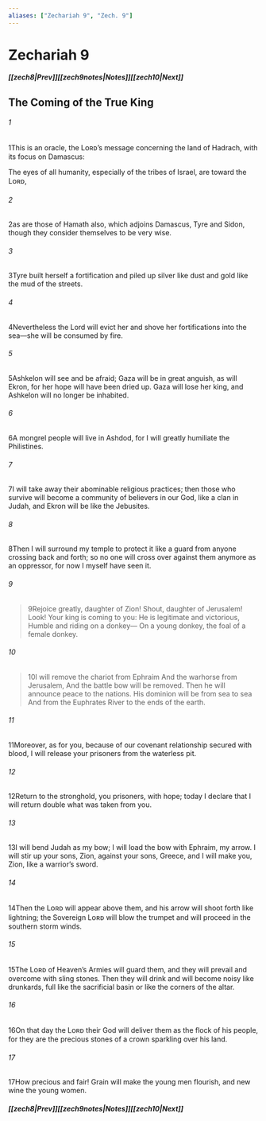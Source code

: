 ```yaml
---
aliases: ["Zechariah 9", "Zech. 9"]
---
```

# Zechariah 9
##### <span class=arrow-left></span>[[zech8|Prev]]<span class=navigation-separator></span>[[zech9notes|Notes]]<span class=navigation-separator></span>[[zech10|Next]]<span class=arrow-right></span>
## The Coming of the True King
###### 1
<span class=verse-first>1</span>This is an oracle, the Lᴏʀᴅ’s message concerning the land of Hadrach, with its focus on Damascus:
<div class=paragraph-break></div>

The eyes of all humanity, especially of the tribes of Israel, are toward the Lᴏʀᴅ,
###### 2
<span class=verse-body>2</span>as are those of Hamath also, which adjoins Damascus, Tyre and Sidon, though they consider themselves to be very wise.
###### 3
<span class=verse-body>3</span>Tyre built herself a fortification and piled up silver like dust and gold like the mud of the streets.
###### 4
<span class=verse-body>4</span>Nevertheless the Lord will evict her and shove her fortifications into the sea—she will be consumed by fire.
###### 5
<span class=verse-body>5</span>Ashkelon will see and be afraid; Gaza will be in great anguish, as will Ekron, for her hope will have been dried up. Gaza will lose her king, and Ashkelon will no longer be inhabited.
###### 6
<span class=verse-body>6</span>A mongrel people will live in Ashdod, for I will greatly humiliate the Philistines.
###### 7
<span class=verse-body>7</span>I will take away their abominable religious practices; then those who survive will become a community of believers in our God, like a clan in Judah, and Ekron will be like the Jebusites.
###### 8
<span class=verse-body>8</span>Then I will surround my temple to protect it like a guard from anyone crossing back and forth; so no one will cross over against them anymore as an oppressor, for now I myself have seen it.
<div class=paragraph-break></div>

###### 9
><span class=verse-body-poetry>9</span>Rejoice greatly, daughter of Zion!
>Shout, daughter of Jerusalem!
>Look! Your king is coming to you:
>He is legitimate and victorious,
>Humble and riding on a donkey—
>On a young donkey, the foal of a female donkey.
###### 10
><span class=verse-body-poetry>10</span>I will remove the chariot from Ephraim
>And the warhorse from Jerusalem,
>And the battle bow will be removed.
>Then he will announce peace to the nations.
>His dominion will be from sea to sea
>And from the Euphrates River to the ends of the earth.
<div class=paragraph-break></div>

###### 11
<span class=verse-first>11</span>Moreover, as for you, because of our covenant relationship secured with blood, I will release your prisoners from the waterless pit.
###### 12
<span class=verse-body>12</span>Return to the stronghold, you prisoners, with hope; today I declare that I will return double what was taken from you.
###### 13
<span class=verse-body>13</span>I will bend Judah as my bow; I will load the bow with Ephraim, my arrow. I will stir up your sons, Zion, against your sons, Greece, and I will make you, Zion, like a warrior’s sword.
###### 14
<span class=verse-body>14</span>Then the Lᴏʀᴅ will appear above them, and his arrow will shoot forth like lightning; the Sovereign Lᴏʀᴅ will blow the trumpet and will proceed in the southern storm winds.
###### 15
<span class=verse-body>15</span>The Lᴏʀᴅ of Heaven’s Armies will guard them, and they will prevail and overcome with sling stones. Then they will drink and will become noisy like drunkards, full like the sacrificial basin or like the corners of the altar.
###### 16
<span class=verse-body>16</span>On that day the Lᴏʀᴅ their God will deliver them as the flock of his people, for they are the precious stones of a crown sparkling over his land.
###### 17
<span class=verse-body>17</span>How precious and fair! Grain will make the young men flourish, and new wine the young women.
##### <span class=arrow-left></span>[[zech8|Prev]]<span class=navigation-separator></span>[[zech9notes|Notes]]<span class=navigation-separator></span>[[zech10|Next]]<span class=arrow-right></span>